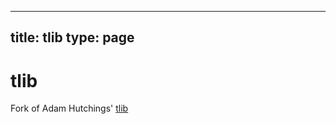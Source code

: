 
---
title: tlib
type: page
---
# tlib

Fork of Adam Hutchings' [tlib](https://github.com/adamhutchings/tlib)
